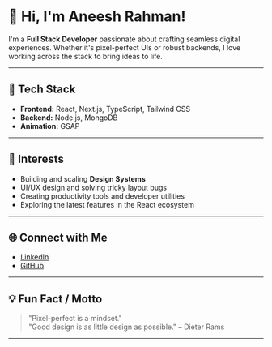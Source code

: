 # 👋 Hi, I'm Aneesh Rahman!

I'm a **Full Stack Developer** passionate about crafting seamless digital experiences. Whether it's pixel-perfect UIs or robust backends, I love working across the stack to bring ideas to life.

---

## 🚀 Tech Stack

- **Frontend:** React, Next.js, TypeScript, Tailwind CSS
- **Backend:** Node.js, MongoDB
- **Animation:** GSAP

---

## 🎨 Interests

- Building and scaling **Design Systems**
- UI/UX design and solving tricky layout bugs
- Creating productivity tools and developer utilities
- Exploring the latest features in the React ecosystem

---

## 🌐 Connect with Me

- [LinkedIn](https://www.linkedin.com/in/aneesh-rahman-mp/)
- [GitHub](https://github.com/AneeshRahman)

---

## 💡 Fun Fact / Motto

> "Pixel-perfect is a mindset."  
> "Good design is as little design as possible." – Dieter Rams  

---

<!--
**AneeshRahman/AneeshRahman** is a ✨ special ✨ repository because its `README.md` (this file) appears on your GitHub profile.
-->
